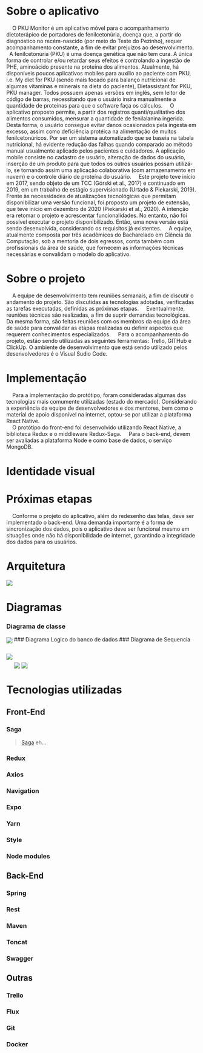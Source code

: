 # Sobre o aplicativo
&nbsp; &nbsp; O PKU Monitor é um aplicativo móvel para o acompanhamento dietoterápico de portadores de fenilcetonúria, doença que, a partir do diagnóstico no recém-nascido (por meio do Teste do Pezinho), requer acompanhamento constante, a fim de evitar prejuízos ao desenvolvimento. 
&nbsp; &nbsp;  A fenilcetonúria (PKU) é uma doença genética que não tem cura. A única forma de controlar e/ou retardar seus efeitos é controlando a ingestão de PHE, aminoácido presente na proteína dos alimentos. Atualmente, há disponíveis poucos aplicativos mobiles para auxílio ao paciente com PKU, i.e. My diet for PKU (sendo mais focado para balanço nutricional de algumas vitaminas e minerais na dieta do paciente), Dietassistant for PKU, PKU manager. Todos possuem apenas versões em inglês, sem leitor de código de barras, necessitando que o usuário insira manualmente a quantidade de proteínas para que o software faça os cálculos.
&nbsp; &nbsp;  O aplicativo proposto permite, a partir dos registros quanti/qualitativo dos alimentos consumidos, mensurar a quantidade de fenilalanina ingerida. Desta forma, o usuário consegue evitar danos ocasionados pela ingesta em excesso, assim como deficiência protéica na alimentação de muitos fenilcetonúricos. Por ser um sistema automatizado que se baseia na tabela nutricional, há evidente redução das falhas quando comparado ao método manual usualmente aplicado pelos pacientes e cuidadores. A aplicação mobile consiste no cadastro de usuário, alteração de dados do usuário, inserção de um produto para que todos os outros usuários possam utilizá-lo, se tornando assim uma aplicação colaborativa (com armazenamento em nuvem) e o controle diário de proteína do usuário.
&nbsp; &nbsp;  Este projeto teve início em 2017, sendo objeto de um TCC (Górski et al., 2017) e continuado em 2019, em um trabalho de estágio supervisionado (Urtado & Piekarski, 2019). Frente às necessidades de atualizações tecnológicas que permitam disponibilizar uma versão funcional, foi proposto um projeto de extensão, que teve início em dezembro de 2020 (Piekarski et al., 2020). A intenção era retomar o projeto e acrescentar funcionalidades. No entanto, não foi possível executar o projeto disponibilizado. Então, uma nova versão está sendo desenvolvida, considerando os requisitos já existentes.
&nbsp; &nbsp;  A equipe, atualmente composta por três acadêmicos do Bacharelado em Ciência da Computação, sob a mentoria de dois egressos, conta também com profissionais da área de saúde, que fornecem as informações técnicas necessárias e convalidam o modelo do aplicativo.


# Sobre o projeto
&nbsp; &nbsp;  A equipe de desenvolvimento tem reuniões semanais, a fim de discutir o andamento do projeto. São discutidas as tecnologias adotadas, verificadas as tarefas executadas, definidas as próximas etapas.
&nbsp; &nbsp;  Eventualmente, reuniões técnicas são realizadas, a fim de suprir demandas tecnológicas. Da mesma forma, são feitas reuniões com os membros da equipe da área de saúde para convalidar as etapas realizadas ou definir aspectos que requerem conhecimentos especializados.
&nbsp; &nbsp;  Para o acompanhamento do projeto, estão sendo utilizadas as seguintes ferramentas: Trello, GITHub e ClickUp. O ambiente de desenvolvimento que está sendo utilizado pelos desenvolvedores é o Visual Sudio Code.

# Implementação
&nbsp; &nbsp;  Para a implementação do protótipo, foram consideradas algumas das tecnologias mais comumente utilizadas (estado do mercado). Considerando a experiência da equipe de desenvolvedores e dos mentores, bem como o material de apoio disponível na internet, optou-se por utilizar a plataforma React Native.  
&nbsp; &nbsp;  O protótipo do front-end foi desenvolvido utilizando React Native, a biblioteca Redux e o middleware Redux-Saga.
&nbsp; &nbsp;  Para o back-end, devem ser avaliadas a plataforma Node e como base de dados, o serviço MongoDB. 

# Identidade visual

# Próximas etapas
&nbsp; &nbsp; Conforme o projeto do aplicativo, além do redesenho das telas, deve ser implementado o back-end. Uma demanda importante é a forma de sincronização dos dados, pois o aplicativo deve ser funcional mesmo em situações onde não há disponibilidade de internet, garantindo a integridade dos dados para os usuários. 

# Arquitetura
<img src="imagensPKU/Arquitetura.png" style="margin-top:50px, margin-bottom:50px" align="center">

# Diagramas
### Diagrama de classe
  <img src="imagensPKU/diagramaClasse.png" style="margin-top:50px, margin-bottom:50px" align="center">
### Diagrama Logico do banco de dados
### Diagrama de Sequencia
<div>
  <img src="imagensPKU/consultarHistorico.png" style="margin-top:5px" align="center">
  <img src="imagensPKU/cadastrarConsumo.png" style="margin-top:50px" align="center">
  <img src="imagensPKU/Login.png" style="margin-top:50px" align="center">
</div>

# Tecnologias utilizadas
## Front-End
### Saga
  <blockquote><a href="https://redux-saga.js.org/" target="_blank">Saga</a> eh...</blockquote>
  
### Redux
### Axios
### Navigation 
### Expo
### Yarn
### Style
### Node modules

## Back-End
### Spring
### Rest
### Maven
### Toncat
### Swagger

## Outras
### Trello
### Flux
### Git
### Docker
